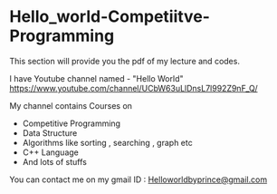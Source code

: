 # Hello_world-Competiitve-Programming
This section will provide you the pdf of my lecture and codes.

I have Youtube channel named - "Hello World" 
https://www.youtube.com/channel/UCbW63uLlDnsL7l992Z9nF_Q/

My channel contains Courses on 

* Competitive Programming
* Data Structure
* Algorithms like sorting , searching , graph etc
* C++ Language
* And lots of stuffs 

You can contact me on my gmail ID : Helloworldbyprince@gmail.com
